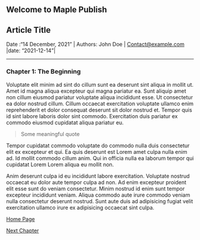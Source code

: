 ## Welcome to Maple Publish

## Article Title

Date :“14 December, 2021” | Authors: John Doe | <Contact@example.com>
|date: “2021-12-14”|

------------------------------------------------------------------------

### Chapter 1: The Beginning

Voluptate elit minim ad sint do cillum sunt ea deserunt sint aliqua in
mollit ut. Amet id magna aliqua excepteur qui magna pariatur ea. Sunt
aliquip amet non cillum eiusmod pariatur voluptate aliqua incididunt
esse. Ut consectetur ea dolor nostrud cillum. Cillum occaecat
exercitation voluptate ullamco enim reprehenderit et dolor consequat
deserunt sit dolor nostrud et. Tempor quis id sint labore laboris dolor
sint commodo. Exercitation duis pariatur ex commodo eiusmod cupidatat
aliqua pariatur eu.

> Some meaningful quote

Tempor cupidatat commodo voluptate do commodo nulla duis consectetur
elit ex excepteur et qui. Ea quis deserunt est Lorem amet culpa nulla
enim ad. Id mollit commodo cillum anim. Qui in officia nulla ea laborum
tempor qui cupidatat Lorem Lorem aliqua eu mollit non.

Anim deserunt culpa id eu incididunt labore exercitation. Voluptate
nostrud occaecat eu dolor aute tempor culpa ad non. Ad enim excepteur
proident elit esse sunt do veniam consectetur. Minim nostrud id enim
sunt tempor excepteur incididunt veniam. Aliqua commodo aute irure
commodo veniam nulla consectetur deserunt nostrud. Sunt aute duis ad
adipisicing fugiat velit exercitation ullamco irure ex adipisicing
occaecat sint culpa.

[Home Page](../../index.md)

<a href="../../index.md" >Next Chapter</a>
